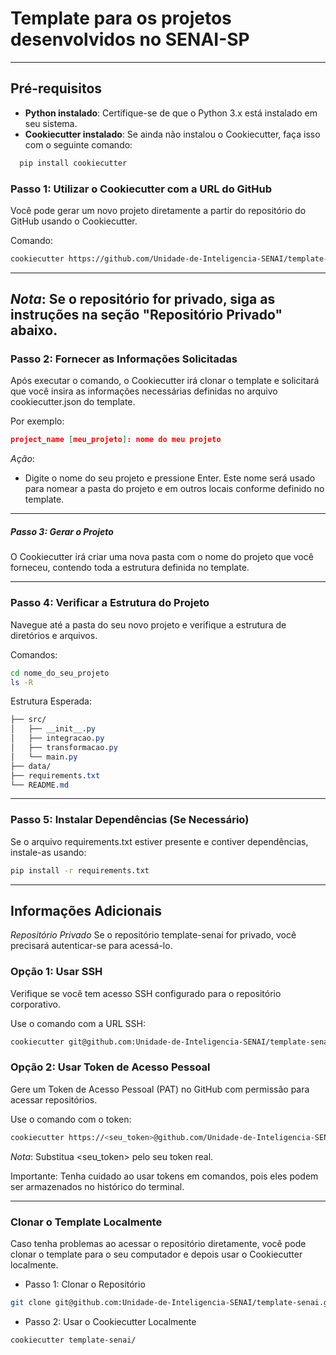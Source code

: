 # Template para os projetos desenvolvidos no SENAI-SP

---

## **Pré-requisitos**

- **Python instalado**: Certifique-se de que o Python 3.x está instalado em seu sistema.
- **Cookiecutter instalado**: Se ainda não instalou o Cookiecutter, faça isso com o seguinte comando:

```bash
  pip install cookiecutter
```

### Passo 1: Utilizar o Cookiecutter com a URL do GitHub
Você pode gerar um novo projeto diretamente a partir do repositório do GitHub usando o Cookiecutter.

Comando:
```bash
cookiecutter https://github.com/Unidade-de-Inteligencia-SENAI/template-senai.git
```

---

*Nota*: Se o repositório for privado, siga as instruções na seção "Repositório Privado" abaixo.
---

### Passo 2: Fornecer as Informações Solicitadas
Após executar o comando, o Cookiecutter irá clonar o template e solicitará que você insira as informações necessárias definidas no arquivo cookiecutter.json do template.

Por exemplo:
```json
project_name [meu_projeto]: nome do meu projeto
```
*Ação*:
- Digite o nome do seu projeto e pressione Enter. Este nome será usado para nomear a pasta do projeto e em outros locais conforme definido no template.

---

##### Passo 3: Gerar o Projeto
O Cookiecutter irá criar uma nova pasta com o nome do projeto que você forneceu, contendo toda a estrutura definida no template.

---

### Passo 4: Verificar a Estrutura do Projeto
Navegue até a pasta do seu novo projeto e verifique a estrutura de diretórios e arquivos.

Comandos:
```bash
cd nome_do_seu_projeto
ls -R
```
Estrutura Esperada:
```css
├── src/
│   ├── __init__.py
│   ├── integracao.py
│   ├── transformacao.py
│   └── main.py
├── data/
├── requirements.txt
└── README.md
```

---

### Passo 5: Instalar Dependências (Se Necessário)
Se o arquivo requirements.txt estiver presente e contiver dependências, instale-as usando:
```bash
pip install -r requirements.txt
```

---

## Informações Adicionais
*Repositório Privado*
Se o repositório template-senai for privado, você precisará autenticar-se para acessá-lo.

### Opção 1: Usar SSH
Verifique se você tem acesso SSH configurado para o repositório corporativo.

Use o comando com a URL SSH:
```bash
cookiecutter git@github.com:Unidade-de-Inteligencia-SENAI/template-senai.git
```

### Opção 2: Usar Token de Acesso Pessoal
Gere um Token de Acesso Pessoal (PAT) no GitHub com permissão para acessar repositórios.

Use o comando com o token:
```bash
cookiecutter https://<seu_token>@github.com/Unidade-de-Inteligencia-SENAI/template-senai.git
```
*Nota*: Substitua <seu_token> pelo seu token real.

Importante: Tenha cuidado ao usar tokens em comandos, pois eles podem ser armazenados no histórico do terminal.

---

### Clonar o Template Localmente
Caso tenha problemas ao acessar o repositório diretamente, você pode clonar o template para o seu computador e depois usar o Cookiecutter localmente.

- Passo 1: Clonar o Repositório
```bash
git clone git@github.com:Unidade-de-Inteligencia-SENAI/template-senai.git
```

- Passo 2: Usar o Cookiecutter Localmente
```bash
cookiecutter template-senai/
```
